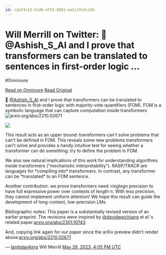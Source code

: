 ```yaml
---
id: cda74c12-51d0-4f53-8891-ea2c2fe3c13b
---
```


# Will Merrill on Twitter: 📣 @Ashish_S_AI and I prove that transformers can be translated to sentences in first-order logic ...
#Omnivore

[Read on Omnivore](https://omnivore.app/me/https-twitter-com-lambdaviking-status-1662127858138095622-1897da330af)
[Read Original](https://twitter.com/lambdaviking/status/1662127858138095622)

📣 [@Ashish\_S\_AI](https://twitter.com/Ashish%5FS%5FAI) and I prove that transformers can be translated to sentences in first-order logic with majority-vote quantifiers (FOM). FOM is a symbolic language that can capture computation inside transformers![arxiv.org/abs/2210.02671](http://arxiv.org/abs/2210.02671)

[ ![](https://proxy-prod.omnivore-image-cache.app/0x0,sPWUQ1igc8c1By0rt5T_GhJNPak5Yat0FAW8_ItgB4iI/https://pbs.twimg.com/media/FxEQQJWaEAEPDEo.png?name=small&format=webp) ](https://pbs.twimg.com/media/FxEQQJWaEAEPDEo.png?name=small&format=webp)

This result acts as an upper bound: transformers can't solve problems that can't be defined in FOM. This reveals some new problems transformers can't solve and provides a handy intuitive test for seeing whether a transformer can do something: try to define the problem in FOM.

We also see natural implications of this work for understanding algorithms inside transformers ("mechanistic interpretability"). RASP/TRACR are languages for \*compiling into\* transformers. In contrast, any transformer can be \*translated\* to an FOM sentence.

Another contribution: we prove transformers need >loglogn precision to have full expressive power over contexts of length n. With less precision, they cannot implement uniform attention! We hope this result can guide the development of long-context, low-precision LMs.

Bibliographic notes: This paper is a substantially revised version of an earlier preprint. The revisions were inspired by [@davidweichiang](https://twitter.com/davidweichiang) et al.'s related paper:[arxiv.org/abs/2301.10743](https://arxiv.org/abs/2301.10743)

And, copying link again for our paper since the arXiv preview didn't render above:[arxiv.org/abs/2210.02671](http://arxiv.org/abs/2210.02671)

 — [lambdaviking](https://twitter.com/lambdaviking) Will Merrill [May 26, 2023, 4:05 PM UTC](https://twitter.com/lambdaviking/status/1662127858138095622) 


